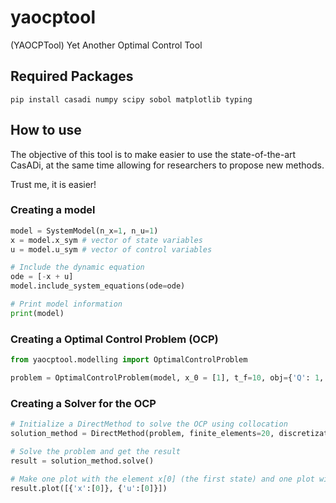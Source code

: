 # yaocptool
(YAOCPTool) Yet Another Optimal Control Tool

## Required Packages

```commandline
pip install casadi numpy scipy sobol matplotlib typing
```

## How to use
The objective of this tool is to make easier to use the state-of-the-art CasADi, at the same time allowing for researchers to propose new methods.

Trust me, it is easier!

### Creating a model

```python
model = SystemModel(n_x=1, n_u=1)
x = model.x_sym # vector of state variables
u = model.u_sym # vector of control variables

# Include the dynamic equation
ode = [-x + u]
model.include_system_equations(ode=ode)

# Print model information
print(model)
```

### Creating a Optimal Control Problem (OCP)

```python
from yaocptool.modelling import OptimalControlProblem

problem = OptimalControlProblem(model, x_0 = [1], t_f=10, obj={'Q': 1, 'R': 1})
```

### Creating a Solver for the OCP
```python
# Initialize a DirectMethod to solve the OCP using collocation
solution_method = DirectMethod(problem, finite_elements=20, discretization_scheme='collocation')

# Solve the problem and get the result
result = solution_method.solve()

# Make one plot with the element x[0] (the first state) and one plot with the control u[0]
result.plot([{'x':[0]}, {'u':[0]}])

```